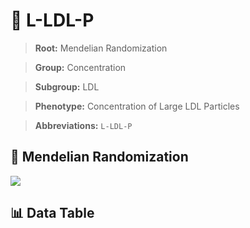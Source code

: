 # 🧪 L-LDL-P

> **Root:** Mendelian Randomization

> **Group:** Concentration  

> **Subgroup:** LDL

> **Phenotype:** Concentration of Large LDL Particles  

> **Abbreviations:** `L-LDL-P`

## 🧬 Mendelian Randomization  

<img src="/MR/Figures/Inverse/L-LDL-P.png"/>


## 📊 Data Table


<CsvTableMRI src="/MR/Data/Inverse/L-LDL-P.csv"/>
